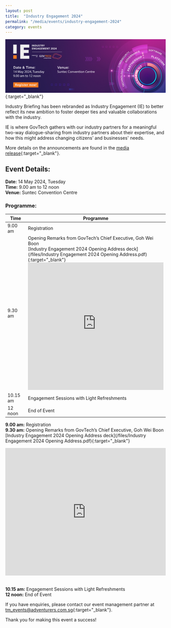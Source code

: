 ```yaml
---
layout: post
title:  "Industry Engagement 2024"
permalink: "/media/events/industry-engagement-2024"
category: events
---
```


[![GovTech Industry Engagement 2024](/images/media/events/GovTech_IE2024_EventsPageBanner_V5.png)](https://go.gov.sg/ie2024-reg){:target="_blank"}

Industry Briefing has been rebranded as Industry Engagement (IE) to better reflect its new ambition to foster deeper ties and valuable collaborations with the industry. 

IE is where GovTech gathers with our industry partners for a meaningful two-way dialogue-sharing from industry partners about their expertise, and how this might address changing citizens’ and businesses' needs.

More details on the announcements are found in the [media release](https://www.tech.gov.sg/media/media-releases/2024-05-14-government-ict-procurement-opportunities-in-fy24){:target="_blank"}.

## Event Details:
**Date:** 14 May 2024, Tuesday
<br>**Time:** 9.00 am to 12 noon
<br>**Venue:** Suntec Convention Centre

### Programme:

<table class="tg">
<thead>
  <tr>
    <th class="tg-1wig">Time</th>
    <th class="tg-1wig">Programme</th>
  </tr>
</thead>
<tbody>
  <tr>
    <td class="tg-0lax">9.00 am</td>
    <td class="tg-0lax"><span style="font-weight:400;font-style:normal;text-decoration:none">Registration</span></td>
  </tr>
  <tr>
    <td class="tg-0lax">9.30 am</td>
    <td class="tg-0lax"><span style="font-weight:400;font-style:normal;text-decoration:none">Opening Remarks from GovTech’s Chief Executive, Goh Wei Boon</span><br>[Industry Engagement 2024 Opening Address deck](/files/Industry Engagement 2024 Opening Address.pdf){:target="_blank"}<br><iframe style="max-width: 100%;" width="100%" height="400" src="https://www.youtube.com/embed/aEgsYHFy1CQ?si=R4W_Uwk86dp69wMk" title="YouTube video player" frameborder="0" allow="accelerometer; autoplay; clipboard-write; encrypted-media; gyroscope; picture-in-picture" allowfullscreen></iframe></td>
  </tr>
  <tr>
    <td class="tg-0lax">10.15 am</td>
    <td class="tg-0lax"><span style="font-weight:400;font-style:normal;text-decoration:none">Engagement Sessions with Light Refreshments</span></td>
  </tr>
  <tr>
    <td class="tg-0lax">12 noon</td>
    <td class="tg-0lax"><span style="font-weight:400;font-style:normal;text-decoration:none">End of Event</span></td>
  </tr>
</tbody>
</table>

**9.00 am:** Registration
<br>**9.30 am:** Opening Remarks from GovTech’s Chief Executive, Goh Wei Boon
<br>[Industry Engagement 2024 Opening Address deck](/files/Industry Engagement 2024 Opening Address.pdf){:target="_blank"}

<iframe style="max-width: 100%;" width="100%" height="400" src="https://www.youtube.com/embed/aEgsYHFy1CQ?si=R4W_Uwk86dp69wMk" title="YouTube video player" frameborder="0" allow="accelerometer; autoplay; clipboard-write; encrypted-media; gyroscope; picture-in-picture" allowfullscreen></iframe>

<br>**10.15 am:** Engagement Sessions with Light Refreshments
<br>**12 noon:** End of Event

If you have enquiries, please contact our event management partner at <tm_events@adventurers.com.sg>{:target="_blank"}.

Thank you for making this event a success!
